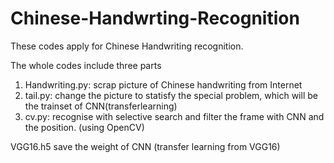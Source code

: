 # Chinese-Handwrting-Recognition

These codes apply for Chinese Handwriting recognition. 

The whole codes include three parts
1. Handwriting.py: scrap picture of Chinese handwriting from Internet
2. tail.py: change the picture to statisfy the special problem, which will be the trainset of CNN(transferlearning)
3. cv.py: recognise with selective search and filter the frame with CNN and the position. (using OpenCV)

VGG16.h5 save the weight of CNN (transfer learning from VGG16)
